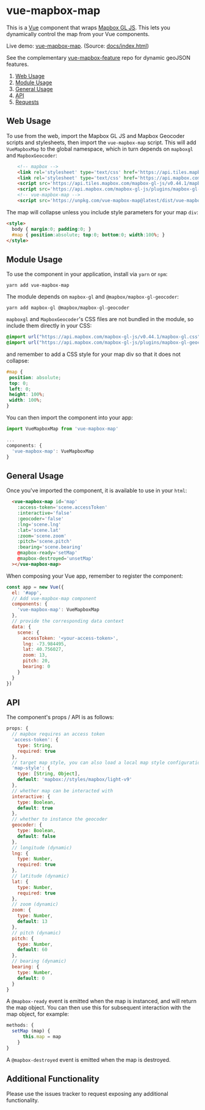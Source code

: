 vue-mapbox-map
==============
This is a [Vue](https://vuejs.org/) component that wraps [Mapbox GL JS](https://www.mapbox.com/mapbox-gl-js/api/). This lets you dynamically control the map from your Vue components.

Live demo: [vue-mapbox-map](https://cityseer.github.io/vue-mapbox-map/). (Source: [docs/index.html](docs/index.html))

See the complementary [vue-mapbox-feature](https://github.com/cityseer/vue-mapbox-feature) repo for dynamic geoJSON features.

1. [Web Usage](#web-usage)
1. [Module Usage](#module-usage)
1. [General Usage](#general-usage)
1. [API](#api)
1. [Requests](#requests)

Web Usage
---------
To use from the web, import the Mapbox GL JS and Mapbox Geocoder scripts and stylesheets, then import the `vue-mapbox-map` script. This will add `VueMapboxMap` to the global namespace, which in turn depends on `mapboxgl` and `MapboxGeocoder`:
```html
    <!-- mapbox -->
    <link rel='stylesheet' type='text/css' href='https://api.tiles.mapbox.com/mapbox-gl-js/v0.44.1/mapbox-gl.css'/>
    <link rel='stylesheet' type='text/css' href='https://api.mapbox.com/mapbox-gl-js/plugins/mapbox-gl-geocoder/v2.2.0/mapbox-gl-geocoder.css'/>
    <script src='https://api.tiles.mapbox.com/mapbox-gl-js/v0.44.1/mapbox-gl.js'></script>
    <script src='https://api.mapbox.com/mapbox-gl-js/plugins/mapbox-gl-geocoder/v2.2.0/mapbox-gl-geocoder.min.js'></script>
    <!-- vue-mapbox-map -->
    <script src='https://unpkg.com/vue-mapbox-map@latest/dist/vue-mapbox-map.umd.js'></script>
```
The map will collapse unless you include style parameters for your map `div`:
```html
<style>
  body { margin:0; padding:0; }
  #map { position:absolute; top:0; bottom:0; width:100%; }
</style>
```

Module Usage
------------
To use the component in your application, install via `yarn` or `npm`:
```
yarn add vue-mapbox-map
```
The module depends on `mapbox-gl` and `@mapbox/mapbox-gl-geocoder`:
```
yarn add mapbox-gl @mapbox/mapbox-gl-geocoder
```
`mapboxgl` and `MapboxGeocoder`'s CSS files are not bundled in the module, so include them directly in your CSS:
```css
@import url("https://api.mapbox.com/mapbox-gl-js/v0.44.1/mapbox-gl.css");
@import url("https://api.mapbox.com/mapbox-gl-js/plugins/mapbox-gl-geocoder/v2.2.0/mapbox-gl-geocoder.css");
```
and remember to add a CSS style for your map div so that it does not collapse:
```css
#map {
 position: absolute;
 top: 0;
 left: 0;
 height: 100%;
 width: 100%;
}
```
You can then import the component into your app:
```javascript
import VueMapboxMap from 'vue-mapbox-map'

...
components: {
  'vue-mapbox-map': VueMapboxMap
}
```

General Usage
-------------
Once you've imported the component, it is available to use in your `html`:
```html
  <vue-mapbox-map id='map'
    :access-token='scene.accessToken'
    :interactive='false'
    :geocoder='false'
    :lng='scene.lng'
    :lat='scene.lat'
    :zoom='scene.zoom'
    :pitch='scene.pitch'
    :bearing='scene.bearing'
    @mapbox-ready='setMap'
    @mapbox-destroyed='unsetMap'
  ></vue-mapbox-map>
```
When composing your Vue app, remember to register the component:
```javascript
const app = new Vue({
  el: '#app',
  // Add vue-mapbox-map component
  components: {
    'vue-mapbox-map': VueMapboxMap
  },
  // provide the corresponding data context
  data: {
    scene: {
      accessToken: '<your-access-token>',
      lng: -73.984495,
      lat: 40.756027,
      zoom: 13,
      pitch: 20,
      bearing: 0
    }
  }
})
```

API
---
The component's props / API is as follows:
```javascript
props: {
  // mapbox requires an access token
  'access-token': {
    type: String,
    required: true
  },
  // target map style, you can also load a local map style configuration
  'map-style': {
    type: [String, Object],
    default: 'mapbox://styles/mapbox/light-v9'
  },
  // whether map can be interacted with
  interactive: {
    type: Boolean,
    default: true
  },
  // whether to instance the geocoder
  geocoder: {
    type: Boolean,
    default: false
  },
  // longitude (dynamic)
  lng: {
    type: Number,
    required: true
  },
  // latitude (dynamic)
  lat: {
    type: Number,
    required: true
  },
  // zoom (dynamic)
  zoom: {
    type: Number,
    default: 13
  },
  // pitch (dynamic)
  pitch: {
    type: Number,
    default: 60
  },
  // bearing (dynamic)
  bearing: {
    type: Number,
    default: 0
  }
}
```
A `@mapbox-ready` event is emitted when the map is instanced, and will return the map object. You can then use this for subsequent interaction with the map object, for example:
```javascript
methods: {
  setMap (map) {
      this.map = map
    }
}
```
A `@mapbox-destroyed` event is emitted when the map is destroyed.

Additional Functionality
------------------------
Please use the issues tracker to request exposing any additional functionality.